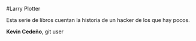 #Larry Plotter

Esta serie de libros cuentan la historia de un hacker de los que hay pocos.

**Kevin Cedeño**, git user
